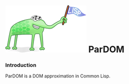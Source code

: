 # ![Lisp Mascot](lisp.png?raw=true) ParDOM

### Introduction
ParDOM is a DOM approximation in Common Lisp.